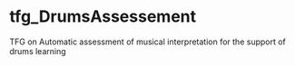 # tfg_DrumsAssessement
TFG on Automatic assessment of musical interpretation for the support of drums learning 
